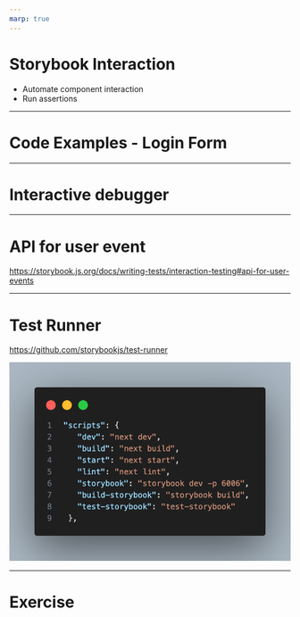 ```yaml
---
marp: true
---
```


# Storybook Interaction

- Automate component interaction
- Run assertions

---

# Code Examples - Login Form

---

# Interactive debugger

---

# API for user event


https://storybook.js.org/docs/writing-tests/interaction-testing#api-for-user-events


---

# Test Runner

https://github.com/storybookjs/test-runner


![alt text height:400px](image-3.png)

---

# Exercise
